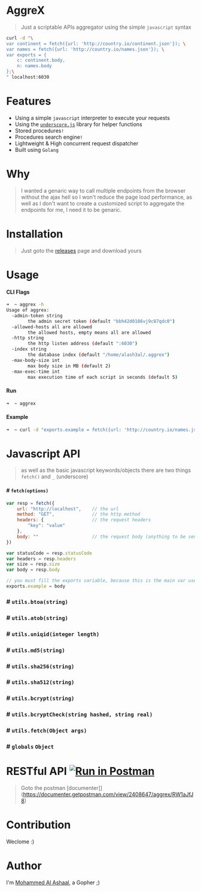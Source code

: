 AggreX
=======
> Just a scriptable APIs aggregator using the simple `javascript` syntax

```bash
curl -d "\
var continent = fetch({url: 'http://country.io/continent.json'}); \
var names = fetch({url: 'http://country.io/names.json'}); \
var exports = {
	c: continent.body,
	n: names.body
};\
" localhost:6030
```

Features
========
- Using a simple `javascript` interpreter to execute your requests
- Using the [`underscore.js`](http://underscorejs.org) library for helper functions
- Stored procedures`!`
- Procedures search engine`!`
- Lightweight & High concurrent request dispatcher
- Built using `Golang`

Why
====
> I wanted a genaric way to call multiple endpoints from the browser without the ajax hell so I won't reduce the page load performance, as well as I don't want to create a customized script to aggregate the endpoints for me, I need it to be genaric.

Installation
=============
> Just goto the [releases](https://github.com/alash3al/aggrex/releases) page and download yours

Usage
=====

#### CLI Flags
```bash
➜  ~ aggrex -h
Usage of aggrex:
  -admin-token string
        the admin secret token (default "bbh42d0186vj9c87qdc0")
  -allowed-hosts all are allowed
        the allowed hosts, empty means all are allowed
  -http string
        the http listen address (default ":6030")
  -index string
        the database index (default "/home/alash3al/.aggrex")
  -max-body-size int
        max body size in MB (default 2)
  -max-exec-time int
        max execution time of each script in seconds (default 5)

```

#### Run
```bash
➜  ~ aggrex
```

#### Example
```bash
➜  ~ curl -d "exports.example = fetch({url: 'http://country.io/names.json'})" localhost:6030
```

Javascript API
==============
> as well as the basic javascript keywords/objects there are two things `fetch()` and `_` (underscore)

#### # `fetch(options)`
```javascript
var resp = fetch({
    url: "http://localhost",    // the url
    method: "GET",              // the http method
    headers: {                  // the request headers
        "key": "value"
    },
    body: ""                    // the request body (anything to be sent i.e 'string', 'object' ... etc)
})

var statusCode = resp.statusCode
var headers = resp.headers
var size = resp.size
var body = resp.body

// you must fill the exports variable, because this is the main var used as a response
exports.example = body
```

### # `utils.btoa(string)`
### # `utils.atob(string)`
### # `utils.uniqid(integer length)`
### # `utils.md5(string)`
### # `utils.sha256(string)`
### # `utils.sha512(string)`
### # `utils.bcrypt(string)`
### # `utils.bcryptCheck(string hashed, string real)`
### # `utils.fetch(Object args)`
### # `globals` `Object`


RESTful API [![Run in Postman](https://run.pstmn.io/button.svg)](https://app.getpostman.com/run-collection/dac8c42fcce004c6c7e8)
=============
> Goto the postman [documenter]](https://documenter.getpostman.com/view/2408647/aggrex/RW1aJfJ8)

Contribution
============
Weclome :)

Author
=========
I'm [Mohammed Al Ashaal](http://github.com/alash3al), a Gopher ;)